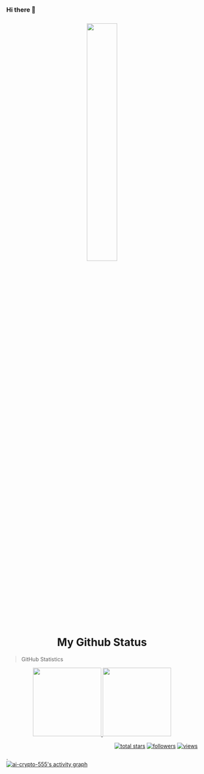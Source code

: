 ### Hi there 👋

<div align="center">  
<img style="margin: 10px" src="https://user-images.githubusercontent.com/2852129/120993792-2d075d80-c784-11eb-8d35-48bf00dfe0d2.png" width="40%" />  
</div>

<h1 align="center">My Github Status </h1>

> GitHub Statistics
<p align="center">
    <a href="https://github.com/ai-crypto-555">
      <img height="180em" src="https://github-readme-stats-eight-theta.vercel.app/api?username=ai-crypto-555&show_icons=true&theme=algolia&include_all_commits=true&count_private=true"/>
      <img height="180em" src="https://github-readme-stats-eight-theta.vercel.app/api/top-langs/?username=ai-crypto-555&layout=compact&langs_count=8&theme=algolia"/>
    </a>
</p>

<p align="right">
  <a href="https://github.com/ai-crypto-555?tab=repositories&sort=stargazers">
    <img alt="total stars" title="Total stars on GitHub" src="https://custom-icon-badges.herokuapp.com/badge/dynamic/json?logo=star&color=55960c&labelColor=488207&label=Stars&style=for-the-badge&query=%24.stars&url=https://api.github-star-counter.workers.dev/user/ai-crypto-555"/></a>
  <a href="https://github.com/ai-crypto-555?tab=followers">
    <img alt="followers" title="Follow me on Github" src="https://custom-icon-badges.herokuapp.com/github/followers/ai-crypto-555?color=236ad3&labelColor=1155ba&style=for-the-badge&logo=person-add&label=Follow&logoColor=white"/></a>
  <a href="https://github.com/ai-crypto-555">
    <img alt="views" title="GitHub profile views" src="https://shields-io-visitor-counter.herokuapp.com/badge?page=ai-crypto-555&style=for-the-badge"/></a>
</p>.

<br/>
<div>
	<a href="https://github.com/ai-crypto-555"><img alt="ai-crypto-555's activity graph" src="https://activity-graph.herokuapp.com/graph?username=ai-crypto-555&bg_color=0e2239&color=58a6ff&line=114a88&point=58a6ff&hide_border=true" /></a>
</div>

<br/>
<br/>
